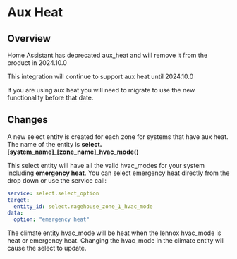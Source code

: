 # Aux Heat

## Overview

Home Assistant has deprecated aux_heat and will remove it from the product in 2024.10.0

This integration will continue to support aux heat until 2024.10.0

If you are using aux heat you will need to migrate to use the new functionality before that date.

## Changes

A new select entity is created for each zone for systems that have aux heat. The name of the entity is **select.[system_name]_[zone_name]_hvac_mode()**

This select entity will have all the valid hvac_modes for your system including **emergency heat**. You can select emergency heat directly from the drop down or use the service call:

```yaml
service: select.select_option
target:
  entity_id: select.ragehouse_zone_1_hvac_mode
data:
  option: "emergency heat"
```

The climate entity hvac_mode will be heat when the lennox hvac_mode is heat or emergency heat. Changing the hvac_mode in the climate entity will cause the select to update.
